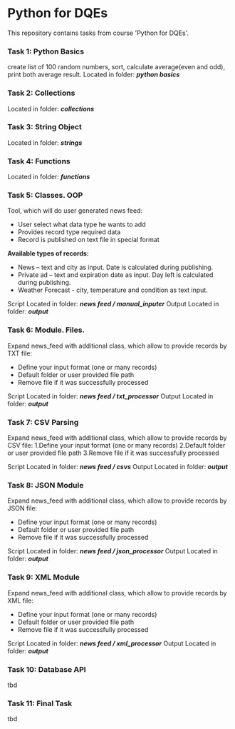 
# Python for DQEs

This repository contains tasks from course 'Python for DQEs'.

### Task 1: Python Basics

create list of 100 random numbers, sort, calculate average(even and odd), print both average result. Located in folder: ***python basics***

### Task 2: Collections

Located in folder: ***collections***

### Task 3: String Object

Located in folder: ***strings***

### Task 4: Functions

Located in folder: ***functions***

### Task 5: Classes. OOP
Tool, which will do user generated news feed:
- User select what data type he wants to add
- Provides record type required data
- Record is published on text file in special format

**Available types of records:**

- News – text and city as input. Date is calculated during publishing.
- Private ad – text and expiration date as input. Day left is calculated during publishing.
- Weather Forecast - city, temperature and condition as text input.


Script Located in folder: ***news feed / manual_inputer***
Output Located in folder: ***output***

### Task 6: Module. Files.
Expand news_feed with additional class, which allow to provide records by TXT file:
- Define your input format (one or many records)
- Default folder or user provided file path
- Remove file if it was successfully processed

Script Located in folder: ***news feed / txt_processor***
Output Located in folder: ***output***

### Task 7: CSV Parsing
Expand news_feed with additional class, which allow to provide records by CSV file:
1.Define your input format (one or many records)
2.Default folder or user provided file path
3.Remove file if it was successfully processed

Script Located in folder: ***news feed / csvs***
Output Located in folder: ***output***

### Task 8: JSON Module
Expand news_feed with additional class, which allow to provide records by JSON file:
- Define your input format (one or many records)
- Default folder or user provided file path
- Remove file if it was successfully processed

Script Located in folder: ***news feed / json_processor***
Output Located in folder: ***output***

### Task 9: XML Module
Expand news_feed with additional class, which allow to provide records by XML file:
- Define your input format (one or many records)
- Default folder or user provided file path
- Remove file if it was successfully processed

Script Located in folder: ***news feed / xml_processor***
Output Located in folder: ***output***

### Task 10: Database API
tbd

### Task 11: Final Task
tbd
